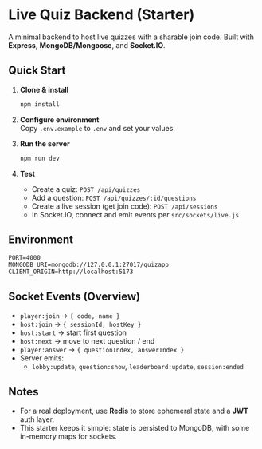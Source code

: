 
# Live Quiz Backend (Starter)

A minimal backend to host live quizzes with a sharable join code. Built with **Express**, **MongoDB/Mongoose**, and **Socket.IO**.

## Quick Start

1. **Clone & install**  
   ```bash
   npm install
   ```

2. **Configure environment**  
   Copy `.env.example` to `.env` and set your values.

3. **Run the server**  
   ```bash
   npm run dev
   ```

4. **Test**  
   - Create a quiz: `POST /api/quizzes`  
   - Add a question: `POST /api/quizzes/:id/questions`  
   - Create a live session (get join code): `POST /api/sessions`  
   - In Socket.IO, connect and emit events per `src/sockets/live.js`.

## Environment

```
PORT=4000
MONGODB_URI=mongodb://127.0.0.1:27017/quizapp
CLIENT_ORIGIN=http://localhost:5173
```

## Socket Events (Overview)

- `player:join` -> `{ code, name }`
- `host:join` -> `{ sessionId, hostKey }`
- `host:start` -> start first question
- `host:next` -> move to next question / end
- `player:answer` -> `{ questionIndex, answerIndex }`
- Server emits:
  - `lobby:update`, `question:show`, `leaderboard:update`, `session:ended`

## Notes

- For a real deployment, use **Redis** to store ephemeral state and a **JWT** auth layer.
- This starter keeps it simple: state is persisted to MongoDB, with some in-memory maps for sockets.
